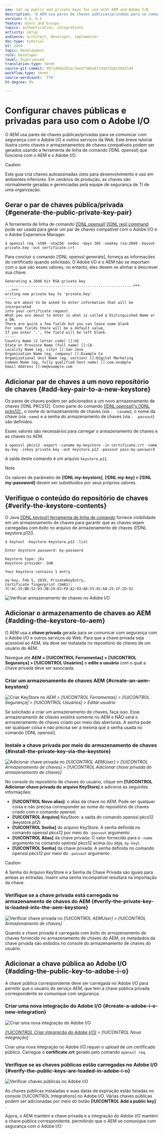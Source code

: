 ```yaml
---
seo: Set up public and private keys for use with AEM and Adobe I/O
description: 'O AEM usa pares de chaves públicas/privadas para se comunicar com segurança com o Adobe I/O e outros serviços da Web. Este breve tutorial ilustra como chaves e armazenamentos de chaves compatíveis podem ser gerados usando a ferramenta de linha de comando openssl que funciona com o AEM e o Adobe I/O. '
version: 6.4, 6.5
feature: Users and Groups
topics: authentication, integrations
activity: setup
audience: architect, developer, implementer
doc-type: tutorial
kt: 2450
topic: Development
role: Developer
level: Experienced
translation-type: tm+mt
source-git-commit: d9714b9a291ec3ee5f3dba9723de72bb120d2149
workflow-type: tm+mt
source-wordcount: '774'
ht-degree: 0%

---
```



# Configurar chaves públicas e privadas para uso com o Adobe I/O

O AEM usa pares de chaves públicas/privadas para se comunicar com segurança com o Adobe I/O e outros serviços da Web. Este breve tutorial ilustra como chaves e armazenamentos de chaves compatíveis podem ser gerados usando a ferramenta de linha de comando [!DNL openssl] que funciona com o AEM e o Adobe I/O.

>[!CAUTION]
>
>Este guia cria chaves autoassinadas úteis para desenvolvimento e uso em ambientes inferiores. Em cenários de produção, as chaves são normalmente geradas e gerenciadas pela equipe de segurança de TI de uma organização.

## Gerar o par de chaves pública/privada {#generate-the-public-private-key-pair}

A ferramenta de linha de comando [[!DNL openssl]](https://www.openssl.org/docs/man1.0.2/man1/openssl.html) [[!DNL req] command](https://www.openssl.org/docs/man1.0.2/man1/req.html) pode ser usada para gerar um par de chaves compatível com o Adobe I/O e o Adobe Experience Manager.

```shell
$ openssl req -x509 -sha256 -nodes -days 365 -newkey rsa:2048 -keyout private.key -out certificate.crt
```

Para concluir o comando [!DNL openssl generate], forneça as informações do certificado quando solicitado. O Adobe I/O e o AEM não se importam com o que são esses valores, no entanto, eles devem se alinhar e descrever sua chave.

```
Generating a 2048 bit RSA private key
...........................................................+++
...+++
writing new private key to 'private.key'
-----
You are about to be asked to enter information that will be incorporated
into your certificate request.
What you are about to enter is what is called a Distinguished Name or a DN.
There are quite a few fields but you can leave some blank
For some fields there will be a default value,
If you enter '.', the field will be left blank.
-----
Country Name (2 letter code) []:US
State or Province Name (full name) []:CA
Locality Name (eg, city) []:San Jose
Organization Name (eg, company) []:Example Co
Organizational Unit Name (eg, section) []:Digital Marketing
Common Name (eg, fully qualified host name) []:com.example
Email Address []:me@example.com
```

## Adicionar par de chaves a um novo repositório de chaves {#add-key-pair-to-a-new-keystore}

Os pares de chaves podem ser adicionados a um novo armazenamento de chaves [!DNL PKCS12]. Como parte do comando [[!DNL openssl]'s [!DNL pcks12] ,](https://www.openssl.org/docs/man1.0.2/man1/pkcs12.html) o nome do armazenamento de chaves (via `-  caname`), o nome da chave (via `-name`) e a senha do armazenamento de chaves (via `-  passout`) são definidos.

Esses valores são necessários para carregar o armazenamento de chaves e as chaves no AEM.

```shell
$ openssl pkcs12 -export -caname my-keystore -in certificate.crt -name my-key -inkey private.key -out keystore.p12 -passout pass:my-password
```

A saída deste comando é um arquivo `keystore.p12`.

>[!NOTE]
>
>Os valores de parâmetro de **[!DNL my-keystore]**, **[!DNL my-key]** e **[!DNL my-password]** devem ser substituídos por seus próprios valores.

## Verifique o conteúdo do repositório de chaves {#verify-the-keystore-contents}

O Java [[!DNL keytool] ferramenta de linha de comando](https://docs.oracle.com/middleware/1213/wls/SECMG/keytool-summary-appx.htm#SECMG818) fornece visibilidade em um armazenamento de chaves para garantir que as chaves sejam carregadas com êxito no arquivo de armazenamento de chaves ([!DNL keystore.p12]).

```shell
$ keytool -keystore keystore.p12 -list

Enter keystore password: my-password

Keystore type: jks
Keystore provider: SUN

Your keystore contains 1 entry

my-key, Feb 5, 2019, PrivateKeyEntry,
Certificate fingerprint (SHA1): 7C:6C:25:BD:52:D3:3B:29:83:FD:A2:93:A8:53:91:6A:25:1F:2D:52
```

![Verificar armazenamento de chaves no Adobe I/O](assets/set-up-public-private-keys-for-use-with-aem-and-adobe-io/adobe-io--public-keys.png)

## Adicionar o armazenamento de chaves ao AEM {#adding-the-keystore-to-aem}

O AEM usa a **chave privada** gerada para se comunicar com segurança com o Adobe I/O e outros serviços da Web. Para que a chave privada seja acessível ao AEM, ela deve ser instalada no repositório de chaves de um usuário do AEM.

Navegue até **AEM > [!UICONTROL Ferramentas] > [!UICONTROL Segurança] > [!UICONTROL Usuários]** e **edite o usuário** com o qual a chave privada deve ser associada.

### Criar um armazenamento de chaves AEM {#create-an-aem-keystore}

![Criar KeyStore no ](assets/set-up-public-private-keys-for-use-with-aem-and-adobe-io/aem--create-keystore.png)
*AEM >  [!UICONTROL Ferramentas]  >  [!UICONTROL Segurança]  >  [!UICONTROL Usuários]  > Editar usuário*

Se solicitado a criar um armazenamento de chaves, faça isso. Esse armazenamento de chaves existirá somente no AEM e NÃO será o armazenamento de chaves criado por meio das aberturas. A senha pode ser qualquer coisa e não precisa ser a mesma que a senha usada no comando [!DNL openssl].

### Instale a chave privada por meio do armazenamento de chaves {#install-the-private-key-via-the-keystore}

![Adicionar chave privada no ](assets/set-up-public-private-keys-for-use-with-aem-and-adobe-io/aem--add-private-key.png)
*[!UICONTROL AEMUser]  >  [!UICONTROL Armazenamento de chaves]  >  [!UICONTROL Adicionar chave privada do armazenamento de chaves]*

No console do repositório de chaves do usuário, clique em **[!UICONTROL Adicionar chave privada do arquivo KeyStore]** e adicione as seguintes informações:

* **[!UICONTROL Novo alias]**: o alias da chave no AEM. Pode ser qualquer coisa e não precisa corresponder ao nome do repositório de chaves criado com o comando openssl.
* **[!UICONTROL Arquivo]** KeyStore: a saída do comando openssl pkcs12 (keystore.p12)
* **[!UICONTROL Senha]** do arquivo KeyStore: A senha definida no comando openssl pkcs12 por meio do  `-passout` argumento .
* **[!UICONTROL Alias]** da chave privada: O valor fornecido para o  `-name` argumento no comando openssl pkcs12 acima (ou seja,  `my-key`).
* **[!UICONTROL Senha]** da chave privada: A senha definida no comando openssl pkcs12 por meio do  `-passout` argumento .

>[!CAUTION]
>
>A Senha do Arquivo KeyStore e a Senha da Chave Privada são iguais para ambas as entradas. Inserir uma senha incompatível resultará na importação da chave.

### Verifique se a chave privada está carregada no armazenamento de chaves do AEM {#verify-the-private-key-is-loaded-into-the-aem-keystore}

![Verificar chave privada no ](assets/set-up-public-private-keys-for-use-with-aem-and-adobe-io/aem--keystore.png)
*[!UICONTROL AEMUser]  >  [!UICONTROL Armazenamento de chaves]*

Quando a chave privada é carregada com êxito do armazenamento de chaves fornecido no armazenamento de chaves do AEM, os metadados da chave privada são exibidos no console do armazenamento de chaves do usuário.

## Adicionar a chave pública ao Adobe I/O {#adding-the-public-key-to-adobe-i-o}

A chave pública correspondente deve ser carregada no Adobe I/O para permitir que o usuário do serviço AEM, que tem a chave pública privada correspondente se comunique com segurança.

### Criar uma nova integração do Adobe I/O {#create-a-adobe-i-o-new-integration}

![Criar uma nova integração do Adobe I/O](assets/set-up-public-private-keys-for-use-with-aem-and-adobe-io/adobe-io--create-new-integration.png)

*[[!UICONTROL Criar integração do Adobe I/O]](https://console.adobe.io/)  >  [!UICONTROL Nova integração]*

Criar uma nova integração no Adobe I/O requer o upload de um certificado público. Carregue o **certificate.crt** gerado pelo comando `openssl req`.

### Verifique se as chaves públicas estão carregadas no Adobe I/O {#verify-the-public-keys-are-loaded-in-adobe-i-o}

![Verificar chaves públicas no Adobe I/O](assets/set-up-public-private-keys-for-use-with-aem-and-adobe-io/adobe-io--public-keys.png)

As chaves públicas instaladas e suas datas de expiração estão listadas no console [!UICONTROL Integrations] no Adobe I/O. Várias chaves públicas podem ser adicionadas por meio do botão **[!UICONTROL Add a public key]** .

Agora, o AEM mantém a chave privada e a integração do Adobe I/O mantém a chave pública correspondente, permitindo que o AEM se comunique com segurança com o Adobe I/O.
